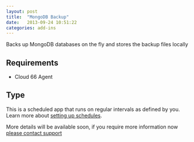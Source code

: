 ```yaml
---
layout: post
title:  "MongoDB Backup"
date:   2013-09-24 10:51:22
categories: add-ins
---
```



<p class="lead">Backs up MongoDB databases on the fly and stores the backup files locally</p>

## Requirements
- Cloud 66  Agent

## Type
This is a scheduled app that runs on regular intervals as defined by you. Learn more about [setting up schedules](/add-ins/settingup-schedules.html).

More details will be available soon, if you require more information now <a href="mailto:support@cloud66.com">please contact support</a>
